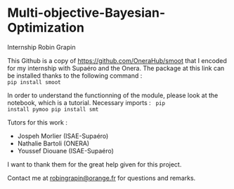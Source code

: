 # Multi-objective-Bayesian-Optimization
Internship Robin Grapin

This Github is a copy of https://github.com/OneraHub/smoot that I encoded for my internship with Supaéro and the Onera.
The package at this link can be installed thanks to the following command :
<code>
  pip install smoot
</code>

In order to understand the functionning of the module, please look at the notebook, which is a tutorial.
Necessary imports :
<code>
  pip install pymoo
  pip install smt
</code>

Tutors for this work :
 - Jospeh Morlier (ISAE-Supaéro)
 - Nathalie Bartoli (ONERA)
 - Youssef Diouane (ISAE-Supaéro)

I want to thank them for the great help given for this project.

Contact me at robingrapin@orange.fr for questions and remarks.
